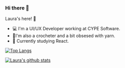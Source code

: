 ### Hi there 👋
Laura's here! :cherry_blossom:

- 💻 I'm a UI/UX Developer working at CYPE Software. 
- 🧶I'm also a crocheter and a bit obsesed with yarn.
- 🌱 Currently studying React.


[![Top Langs](https://github-readme-stats.vercel.app/api/top-langs/?username=lauselfe)](https://github.com/lauselfe/github-readme-stats)

[![Laura's github stats](https://github-readme-stats.vercel.app/api?username=lauselfe)](https://github.com/lauselfe/github-readme-stats&count_private=true)

<!--
**lauselfe/lauselfe** is a ✨ _special_ ✨ repository because its `README.md` (this file) appears on your GitHub profile.

Here are some ideas to get you started:

- 🔭 I’m currently working on my Final Postdegree Project!
- 🌱 I’m currently learning ...
- 👯 I’m looking to collaborate on ...
- 🤔 I’m looking for help with ...
- 💬 Ask me about ...
- 📫 How to reach me: ...
- 😄 Pronouns: ...
- ⚡ Fun fact: ...
- 🔭 I’m currently working on my Final Postdegree Project!
-->
